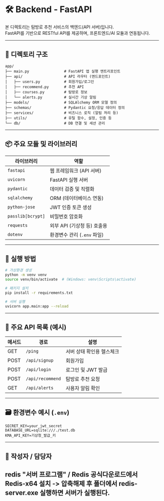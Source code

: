 # 🛠️ Backend - FastAPI

본 디렉토리는 탐방로 추천 서비스의 백엔드(API 서버)입니다.  
FastAPI를 기반으로 RESTful API를 제공하며, 프론트엔드/AI 모듈과 연동됩니다.

---

## 📁 디렉토리 구조

```
app/
├── main.py                # FastAPI 앱 실행 엔트리포인트
├── api/                   # API 라우터 (엔드포인트)
│   ├── users.py           # 회원가입/로그인
│   ├── recommend.py       # 추천 API
│   ├── courses.py         # 탐방로 정보
│   └── alerts.py          # 실시간 기상 알림
├── models/                # SQLAlchemy ORM 모델 정의
├── schemas/               # Pydantic 요청/응답 데이터 정의
├── services/              # 비즈니스 로직 (알림 처리 등)
├── utils/                 # 유틸 함수, 설정, 인증 등
└── db/                    # DB 연결 및 세션 관리
```

---

## 📦 주요 모듈 및 라이브러리

| 라이브러리        | 역할                        |
| ----------------- | --------------------------- |
| `fastapi`         | 웹 프레임워크 (API 서버)    |
| `uvicorn`         | FastAPI 실행 서버           |
| `pydantic`        | 데이터 검증 및 직렬화       |
| `sqlalchemy`      | ORM (데이터베이스 연동)     |
| `python-jose`     | JWT 인증 토큰 생성          |
| `passlib[bcrypt]` | 비밀번호 암호화             |
| `requests`        | 외부 API (기상청 등) 호출용 |
| `dotenv`          | 환경변수 관리 (`.env` 파일) |

---

## 🚀 실행 방법

```bash
# 가상환경 생성
python -m venv venv
source venv/bin/activate  # (Windows: venv\Scripts\activate)

# 패키지 설치
pip install -r requirements.txt

# 서버 실행
uvicorn app.main:app --reload
```

---

## 📮 주요 API 목록 (예시)

| 메서드 | 경로             | 설명                      |
| ------ | ---------------- | ------------------------- |
| GET    | `/ping`          | 서버 상태 확인용 헬스체크 |
| POST   | `/api/signup`    | 회원가입                  |
| POST   | `/api/login`     | 로그인 및 JWT 발급        |
| POST   | `/api/recommend` | 탐방로 추천 요청          |
| GET    | `/api/alerts`    | 사용자 알림 확인          |

---

## 🗃️ 환경변수 예시 (`.env`)

```
SECRET_KEY=your_jwt_secret
DATABASE_URL=sqlite:///./test.db
KMA_API_KEY=기상청_발급_키
```

---

## 👤 작성자 / 담당자

## redis "서버 프로그램" / Redis 공식다운로드에서 Redis-x64 설치 -> 압축해제 후 폴더에서 redis-server.exe 실행하면 서버가 실행된다.
